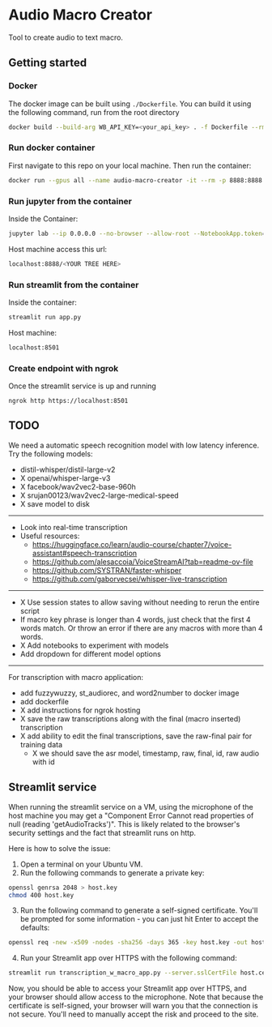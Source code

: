 # Audio Macro Creator

Tool to create audio to text macro. 

## Getting started

### Docker

The docker image can be built using `./Dockerfile`. You can build it using the following command, run from the root directory

```bash
docker build --build-arg WB_API_KEY=<your_api_key> . -f Dockerfile --rm -t audio-macro-creator:latest
```

### Run docker container

First navigate to this repo on your local machine. Then run the container:

```bash
docker run --gpus all --name audio-macro-creator -it --rm -p 8888:8888 -p 8501:8501 -p 8000:8000 --entrypoint /bin/bash -w /audio-macro-creator -v $(pwd):/audio-macro-creator audio-macro-creator:latest
```

### Run jupyter from the container
Inside the Container:
```bash
jupyter lab --ip 0.0.0.0 --no-browser --allow-root --NotebookApp.token=''
```

Host machine access this url:
```bash
localhost:8888/<YOUR TREE HERE>
```

### Run streamlit from the container
Inside the container:
```bash
streamlit run app.py
```

Host machine:
```bash
localhost:8501
```

### Create endpoint with ngrok
Once the streamlit service is up and running 
```
ngrok http https://localhost:8501
```

## TODO

We need a automatic speech recognition model with low latency inference. Try the following models:
- distil-whisper/distil-large-v2
- X openai/whisper-large-v3
- X facebook/wav2vec2-base-960h
- X srujan00123/wav2vec2-large-medical-speed
- X save model to disk 
----------------------------------------------------------------
- Look into real-time transcription
- Useful resources:
    - https://huggingface.co/learn/audio-course/chapter7/voice-assistant#speech-transcription
    - https://github.com/alesaccoia/VoiceStreamAI?tab=readme-ov-file
    - https://github.com/SYSTRAN/faster-whisper
    - https://github.com/gaborvecsei/whisper-live-transcription
----------------------------------------------------------------
- X Use session states to allow saving without needing to rerun the entire script
- If macro key phrase is longer than 4 words, just check that the first 4 words match. Or throw an error if there are any macros with more than 4 words.
- X Add notebooks to experiment with models
- Add dropdown for different model options
----------------------------------------------------------------
For transcription with macro application: 
- add fuzzywuzzy, st_audiorec, and word2number to docker image
- add dockerfile
- X add instructions for ngrok hosting
- X save the raw transcriptions along with the final (macro inserted) transcription
- X add ability to edit the final transcriptions, save the raw-final pair for training data
    - X we should save the asr model, timestamp, raw, final, id, raw audio with id

## Streamlit service

When running the streamlit service on a VM, using the microphone of the host machine you may get a "Component Error
Cannot read properties of null (reading 'getAudioTracks')". This is likely related to the browser's security settings and the fact that streamlit runs on http.

Here is how to solve the issue:

1. Open a terminal on your Ubuntu VM.
2. Run the following commands to generate a private key:
```bash
openssl genrsa 2048 > host.key
chmod 400 host.key
```
3. Run the following command to generate a self-signed certificate. You'll be prompted for some information - you can just hit Enter to accept the defaults:
```bash
openssl req -new -x509 -nodes -sha256 -days 365 -key host.key -out host.cert
```
4. Run your Streamlit app over HTTPS with the following command:
```bash
streamlit run transcription_w_macro_app.py --server.sslCertFile host.cert --server.sslKeyFile=host.key
```
Now, you should be able to access your Streamlit app over HTTPS, and your browser should allow access to the microphone. Note that because the certificate is self-signed, your browser will warn you that the connection is not secure. You'll need to manually accept the risk and proceed to the site.
